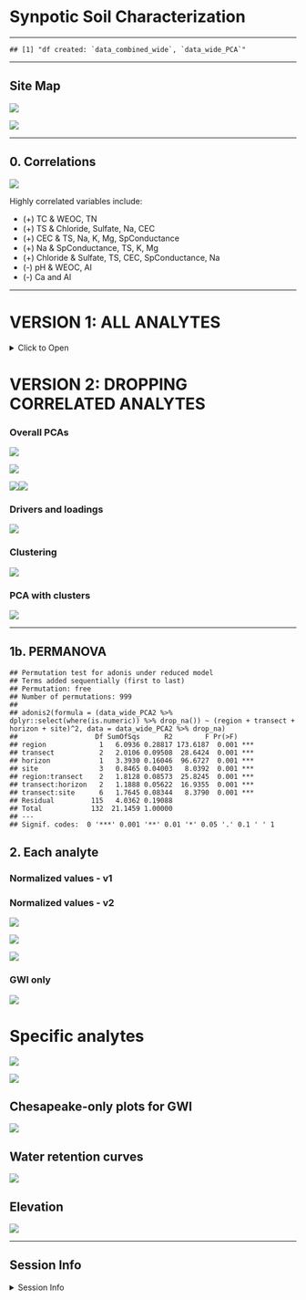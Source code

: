 Synpotic Soil Characterization
================

------------------------------------------------------------------------

    ## [1] "df created: `data_combined_wide`, `data_wide_PCA`"

------------------------------------------------------------------------

## Site Map

![](manuscript_figures_files/figure-gfm/map-1.png)<!-- -->

![](manuscript_figures_files/figure-gfm/map-poster-1.png)<!-- -->

------------------------------------------------------------------------

## 0. Correlations

![](manuscript_figures_files/figure-gfm/gg_corr-1.png)<!-- -->

Highly correlated variables include:

- (+) TC & WEOC, TN
- (+) TS & Chloride, Sulfate, Na, CEC
- (+) CEC & TS, Na, K, Mg, SpConductance
- (+) Na & SpConductance, TS, K, Mg
- (+) Chloride & Sulfate, TS, CEC, SpConductance, Na
- (-) pH & WEOC, Al
- (-) Ca and Al

------------------------------------------------------------------------

# VERSION 1: ALL ANALYTES

<details>
<summary>
Click to Open
</summary>

## 1. PCAs

------------------------------------------------------------------------

### Overall PCAs

![](manuscript_figures_files/figure-gfm/pca_gg-1.png)<!-- -->

![](manuscript_figures_files/figure-gfm/pca_gg_regions-1.png)<!-- -->

### Drivers and loadings

![](manuscript_figures_files/figure-gfm/pc_gg-1.png)<!-- -->

### Clustering

![](manuscript_figures_files/figure-gfm/cluster_gg-1.png)<!-- -->

### PCA with clusters

![](manuscript_figures_files/figure-gfm/cluster_pca-1.png)<!-- -->

------------------------------------------------------------------------

## 1b. PERMANOVA

    ## Permutation test for adonis under reduced model
    ## Terms added sequentially (first to last)
    ## Permutation: free
    ## Number of permutations: 999
    ## 
    ## adonis2(formula = (data_wide_PCA %>% dplyr::select(where(is.numeric)) %>% drop_na()) ~ (region + transect + horizon + site)^2, data = data_wide_PCA %>% drop_na)
    ##                   Df SumOfSqs      R2        F Pr(>F)    
    ## region             1   6.4742 0.31664 202.8724  0.001 ***
    ## transect           2   1.9274 0.09427  30.1983  0.001 ***
    ## horizon            1   3.2216 0.15756 100.9508  0.001 ***
    ## site               3   0.8066 0.03945   8.4249  0.001 ***
    ## region:transect    2   1.7024 0.08326  26.6726  0.001 ***
    ## transect:horizon   2   1.2432 0.06080  19.4786  0.001 ***
    ## transect:site      6   1.4648 0.07164   7.6498  0.001 ***
    ## Residual         113   3.6062 0.17637                    
    ## Total            130  20.4464 1.00000                    
    ## ---
    ## Signif. codes:  0 '***' 0.001 '**' 0.01 '*' 0.05 '.' 0.1 ' ' 1

## 2. Each analyte

### Normalized values - v1

![](manuscript_figures_files/figure-gfm/scaled_gg1-1.png)<!-- -->

### Normalized values - v2

![](manuscript_figures_files/figure-gfm/scaled_gg2-1.png)<!-- -->

![](manuscript_figures_files/figure-gfm/scaled_gg2_split-1.png)<!-- -->

### GWI only

![](manuscript_figures_files/figure-gfm/scaled_gg2_gwi-1.png)<!-- -->

</details>

# VERSION 2: DROPPING CORRELATED ANALYTES

### Overall PCAs

![](manuscript_figures_files/figure-gfm/v2-pca_gg-1.png)<!-- -->

![](manuscript_figures_files/figure-gfm/v2-pca_gg_regions-1.png)<!-- -->

![](manuscript_figures_files/figure-gfm/v2-pca_gg_regions-poster-1.png)<!-- -->![](manuscript_figures_files/figure-gfm/v2-pca_gg_regions-poster-2.png)<!-- -->

### Drivers and loadings

![](manuscript_figures_files/figure-gfm/v2-pc_gg-1.png)<!-- -->

### Clustering

![](manuscript_figures_files/figure-gfm/v2-cluster_gg-1.png)<!-- -->

### PCA with clusters

![](manuscript_figures_files/figure-gfm/v2-cluster_pca-1.png)<!-- -->

------------------------------------------------------------------------

## 1b. PERMANOVA

    ## Permutation test for adonis under reduced model
    ## Terms added sequentially (first to last)
    ## Permutation: free
    ## Number of permutations: 999
    ## 
    ## adonis2(formula = (data_wide_PCA2 %>% dplyr::select(where(is.numeric)) %>% drop_na()) ~ (region + transect + horizon + site)^2, data = data_wide_PCA2 %>% drop_na)
    ##                   Df SumOfSqs      R2        F Pr(>F)    
    ## region             1   6.0936 0.28817 173.6187  0.001 ***
    ## transect           2   2.0106 0.09508  28.6424  0.001 ***
    ## horizon            1   3.3930 0.16046  96.6727  0.001 ***
    ## site               3   0.8465 0.04003   8.0392  0.001 ***
    ## region:transect    2   1.8128 0.08573  25.8245  0.001 ***
    ## transect:horizon   2   1.1888 0.05622  16.9355  0.001 ***
    ## transect:site      6   1.7645 0.08344   8.3790  0.001 ***
    ## Residual         115   4.0362 0.19088                    
    ## Total            132  21.1459 1.00000                    
    ## ---
    ## Signif. codes:  0 '***' 0.001 '**' 0.01 '*' 0.05 '.' 0.1 ' ' 1

## 2. Each analyte

### Normalized values - v1

### Normalized values - v2

![](manuscript_figures_files/figure-gfm/v2-scaled_gg2-1.png)<!-- -->

![](manuscript_figures_files/figure-gfm/v2-scaled_gg2_split-1.png)<!-- -->

![](manuscript_figures_files/figure-gfm/v2-scaled_gg2_split-NEW-1.png)<!-- -->

### GWI only

![](manuscript_figures_files/figure-gfm/v2-scaled_gg2_gwi-1.png)<!-- -->

# Specific analytes

![](manuscript_figures_files/figure-gfm/analytesx-3-1.png)<!-- -->

![](manuscript_figures_files/figure-gfm/analytesx-4-1.png)<!-- -->

## Chesapeake-only plots for GWI

![](manuscript_figures_files/figure-gfm/analytes-gwi-1.png)<!-- -->

## Water retention curves

![](manuscript_figures_files/figure-gfm/gg_hyprop-1.png)<!-- -->

## Elevation

![](manuscript_figures_files/figure-gfm/gg_elevation-1.png)<!-- -->

------------------------------------------------------------------------

## Session Info

<details>
<summary>
Session Info
</summary>

Date run: 2025-02-20

    ## R version 4.2.1 (2022-06-23)
    ## Platform: x86_64-apple-darwin17.0 (64-bit)
    ## Running under: macOS Big Sur ... 10.16
    ## 
    ## Matrix products: default
    ## BLAS:   /Library/Frameworks/R.framework/Versions/4.2/Resources/lib/libRblas.0.dylib
    ## LAPACK: /Library/Frameworks/R.framework/Versions/4.2/Resources/lib/libRlapack.dylib
    ## 
    ## locale:
    ## [1] en_US.UTF-8/en_US.UTF-8/en_US.UTF-8/C/en_US.UTF-8/en_US.UTF-8
    ## 
    ## attached base packages:
    ## [1] stats     graphics  grDevices utils     datasets  methods   base     
    ## 
    ## other attached packages:
    ##  [1] ggh4x_0.2.8.9000    ggConvexHull_0.1.0  factoextra_1.0.7   
    ##  [4] ggspatial_1.1.9     sf_1.0-8            patchwork_1.1.2    
    ##  [7] vegan_2.6-4         lattice_0.20-45     permute_0.9-7      
    ## [10] ggbiplot_0.55       multcompView_0.1-9  multcomp_1.4-25    
    ## [13] TH.data_1.1-1       MASS_7.3-60         survival_3.3-1     
    ## [16] mvtnorm_1.1-3       googlesheets4_1.0.1 soilpalettes_0.1.0 
    ## [19] PNWColors_0.1.0     magrittr_2.0.3      lubridate_1.9.2    
    ## [22] forcats_1.0.0       stringr_1.5.0       dplyr_1.1.4        
    ## [25] purrr_1.0.2         readr_2.1.4         tidyr_1.3.1        
    ## [28] tibble_3.2.1        ggplot2_3.5.1       tidyverse_2.0.0    
    ## [31] tarchetypes_0.7.2   targets_0.14.0     
    ## 
    ## loaded via a namespace (and not attached):
    ##  [1] minqa_1.2.4        googledrive_2.0.0  colorspace_2.0-3   ggsignif_0.6.4    
    ##  [5] ellipsis_0.3.2     class_7.3-20       fs_1.5.2           rstudioapi_0.16.0 
    ##  [9] proxy_0.4-27       ggpubr_0.6.0       farver_2.1.1       ggrepel_0.9.3     
    ## [13] fansi_1.0.3        codetools_0.2-18   splines_4.2.1      knitr_1.42        
    ## [17] nloptr_2.0.3       broom_1.0.6        cluster_2.1.3      compiler_4.2.1    
    ## [21] backports_1.4.1    ggcorrplot_0.1.4   Matrix_1.5-1       fastmap_1.1.0     
    ## [25] gargle_1.2.0       cli_3.6.3          s2_1.1.0           htmltools_0.5.7   
    ## [29] tools_4.2.1        igraph_1.5.1       gtable_0.3.0       glue_1.6.2        
    ## [33] reshape2_1.4.4     wk_0.6.0           Rcpp_1.0.11        carData_3.0-5     
    ## [37] cellranger_1.1.0   vctrs_0.6.5        nlme_3.1-160       xfun_0.42         
    ## [41] ps_1.7.1           lme4_1.1-31        timechange_0.2.0   lifecycle_1.0.3   
    ## [45] rstatix_0.7.2      zoo_1.8-11         scales_1.3.0       hms_1.1.2         
    ## [49] parallel_4.2.1     sandwich_3.0-2     yaml_2.3.5         gridExtra_2.3     
    ## [53] stringi_1.7.8      highr_0.9          e1071_1.7-11       boot_1.3-28       
    ## [57] rlang_1.1.4.9000   pkgconfig_2.0.3    evaluate_0.16      labeling_0.4.2    
    ## [61] cowplot_1.1.1      processx_3.7.0     tidyselect_1.2.0   plyr_1.8.7        
    ## [65] R6_2.5.1           generics_0.1.3     base64url_1.4      DBI_1.1.3         
    ## [69] pillar_1.9.0       withr_2.5.0        mgcv_1.8-40        units_0.8-0       
    ## [73] abind_1.4-5        car_3.1-0          KernSmooth_2.23-20 utf8_1.2.2        
    ## [77] tzdb_0.4.0         rmarkdown_2.21     grid_4.2.1         data.table_1.14.4 
    ## [81] callr_3.7.2        digest_0.6.29      classInt_0.4-7     munsell_0.5.0

</details>

